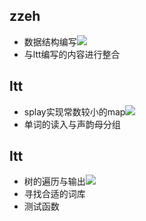 ## zzeh
- 数据结构编写![](https://img.shields.io/badge/In%20Progress-60%25-orange.svg)
- 与ltt编写的内容进行整合
## ltt
- splay实现常数较小的map![](https://img.shields.io/badge/-done-success.svg)
- 单词的读入与声韵母分组
## ltt
- 树的遍历与输出![](https://img.shields.io/badge/-done-success.svg)
- 寻找合适的词库
- 测试函数
